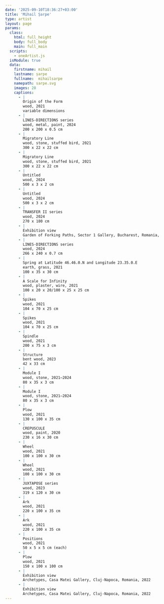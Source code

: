 ```yaml
---
date: '2025-09-10T18:36:27+03:00'
title: 'Mihail Șarpe'
type: artist
layout: page
params:
  class:
    html: full_height
    body: full_body
    main: full_main
  scripts:
    - oneArtist.js
  isModule: true  
  data:
    firstname: mihail
    lastname: șarpe
    fullname:  mihailsarpe
    namepath: sarpe.svg
    images: 28
    captions:
      - |
        Origin of the Form
        wood, 2021
        variable dimensions
      - |
        LINES-DIRECTIONS series
        wood, metal, paint, 2024
        200 x 200 x 0.5 cm
      - |
        Migratory Line
        wood, stone, stuffed bird, 2021
        300 x 22 x 22 cm
      - |
        Migratory Line
        wood, stone, stuffed bird, 2021
        300 x 22 x 22 cm
      - |
        Untitled
        wood, 2024
        500 x 3 x 2 cm
      - |
        Untitled
        wood, 2024
        500 x 3 x 2 cm
      - |
        TRANSFER II series
        wood, 2024
        270 x 180 cm
      - |
        Exhibition view
        Garden of Forking Paths, Sector 1 Gallery, Bucharest, Romania, 2024
      - |
        LINES-DIRECTIONS series
        wood, 2024
        266 x 240 x 0.7 cm
      - |
        Spring at Latitude 46.46.0.N and Longitude 23.35.0.E
        earth, grass, 2021
        100 x 35 x 30 cm
      - |
        A Scale for Infinity
        wood, plaster, wire, 2021
        100 x 20 x 20/100 x 25 x 25 cm
      - |
        Spikes
        wood, 2021
        104 x 70 x 25 cm
      - |
        Spikes
        wood, 2021
        104 x 70 x 25 cm
      - |
        Spindle
        wood, 2021
        200 x 75 x 3 cm
      - |
        Structure
        bent wood, 2023
        42 x 33 cm
      - |
        Module I 
        wood, stone, 2021–2024
        80 x 35 x 3 cm
      - |
        Module I 
        wood, stone, 2021–2024
        80 x 35 x 3 cm
      - |
        Plow
        wood, 2021
        130 x 100 x 35 cm
      - |
        CREPUSCULE
        wood, paint, 2020
        230 x 16 x 30 cm
      - |
        Wheel
        wood, 2021
        100 x 100 x 30 cm
      - |
        Wheel
        wood, 2021
        100 x 100 x 30 cm
      - |
        JUXTAPOSE series
        wood, 2023
        319 x 120 x 30 cm
      - |
        Ark
        wood, 2021
        220 x 100 x 35 cm
      - |
        Ark
        wood, 2021
        220 x 100 x 35 cm
      - |
        Positions
        wood, 2021
        50 x 5 x 5 cm (each)
      - |
        Plow
        wood, 2021
        150 x 100 x 100 cm
      - |
        Exhibition view
        Archetypes, Casa Matei Gallery, Cluj-Napoca, Romania, 2022
      - |
        Exhibition view
        Archetypes, Casa Matei Gallery, Cluj-Napoca, Romania, 2022
---
```


